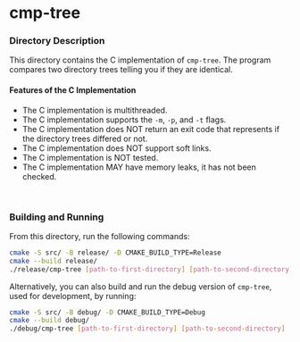 # cmp-tree

### Directory Description

This directory contains the C implementation of `cmp-tree`. The program
compares two directory trees telling you if they are identical.

#### Features of the C Implementation

* The C implementation is multithreaded.
* The C implementation supports the `-m`, `-p`, and `-t` flags.
* The C implementation does NOT return an exit code that represents if the
  directory trees differed or not.
* The C implementation does NOT support soft links.
* The C implementation is NOT tested.
* The C implementation MAY have memory leaks, it has not been checked.

&nbsp;

### Building and Running

From this directory, run the following commands:

```bash
cmake -S src/ -B release/ -D CMAKE_BUILD_TYPE=Release
cmake --build release/
./release/cmp-tree [path-to-first-directory] [path-to-second-directory]
```

Alternatively, you can also build and run the debug version of `cmp-tree`, used
for development, by running:

```bash
cmake -S src/ -B debug/ -D CMAKE_BUILD_TYPE=Debug
cmake --build debug/
./debug/cmp-tree [path-to-first-directory] [path-to-second-directory]
```
